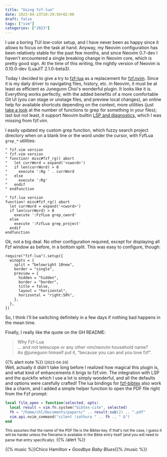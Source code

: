 ```yaml
---
title: "Using fzf-lua"
date: 2023-04-23T20:29:50+02:00
draft: false
tags: ["vim"]
categories: ["2023"]
---
```


I use a boring TUI low-color setup, and I have never been as happy since it allows to focus on the task at hand. Anyway, my Neovim configuration has been relatively stable for the past few months, and since Neovim 0.7-dev I haven't encountered a single breaking change in Neovim core, which is pretty good sign. At the time of this writing, the nightly version of Neovim is 0.10.0-dev (LuaJIT 2.1.0-beta3).

Today I decided to give a try to [fzf-lua](https://github.com/ibhagwan/fzf-lua) as a replacement for [fzf.nvim](https://github.com/junegunn/fzf.vim). Since it is my daily driver to navigating files, history, etc. in Neovim, it must be at least as efficient as Junegunn Choi's wonderful plugin. It looks like it is. Everything works perfectly, with the added benefits of a more comfortable Git UI (you can stage or unstage files, and preview local changes), an online help for available shortcuts depending on the context, more utilities (just [take a look](https://github.com/ibhagwan/fzf-lua#search) at the number of functions to grep for something in your files); last but not least, it support Neovim builtin [LSP and diagnostics](https://github.com/ibhagwan/fzf-lua#lspdiagnostics), which I was missing from fzf.vim.

I easily updated my custom grep function, which fuzzy search project directory when on a blank line or the word under the cursor, with FzfLua `grep_*` utilities:

```
" fzf.vim version
" fzf.vim version
" function! misc#fzf_rg() abort
"   let currWord = expand('<cword>')
"   if len(currWord) > 0
"     execute ':Rg ' . currWord
"   else
"     execute ':Rg'
"   endif
" endfunction

" fzf.lua version
function! misc#fzf_rg() abort
  let currWord = expand('<cword>')
  if len(currWord) > 0
    execute ':FzfLua grep_cword'
  else
    execute ':FzfLua grep_project'
  endif
endfunction
```

Ok, not a big deal. No other configuration required, except for displaying all Fzf window as before, in a bottom split. This was easy to configure, though:

```
require("fzf-lua").setup({
  winopts = {
    split = "belowright 10new",
    border = "single",
    preview = {
      hidden = "hidden",
      border = "border",
      title = false,
      layout = "horizontal",
      horizontal = "right:50%",
    },
  },
})
```

So, I think I'll be switching definitely in a few days if nothing bad happens in the mean time.

Finally, I really like the quote on the GH README:

> Why Fzf-Lua<br>
> ... and not telescope or any other vim/neovim household name?<br>
> As @junegunn himself put it, “because you can and you love fzf”.

{{% alert note %}}
<small>[2023-04-24]</small><br>
Well, actually it didn't take long before I realized how magical this plugin is, and what kind of enhancements it brigs to fzf.vim. The integration with LSP and the quickfix which I use a lot is simply wonderful, and all the defaults and options were carefully crafted! The lua bindings for [fzf-bibtex](https://github.com/msprev/fzf-bibtex) also work like a charm, and I added a simple helper function to open the PDF file right from the Fzf prompt:

```lua
local file_open = function(selected, opts)
  local result = vim.fn.system("bibtex-cite", selected)
  fh = "/home/chl/Documents/papers/" .. result:sub(2) .. ".pdf"
  vim.api.nvim_command("silent !zathura " .. fh .. " &")
end
```

<small>This assumes that the name of the PDF file is the Bibtex key. If that's not the case, I guess it will be harder unless the filename is available in the Bibte entry itself (and you will need to parse that entry specifically).</small>
{{% /alert %}}

{{% music %}}Chico Hamilton • _Goodbye Baby Blues_{{% /music %}}

